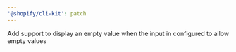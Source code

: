 ```yaml
---
'@shopify/cli-kit': patch
---
```


Add support to display an empty value when the input in configured to allow empty values
